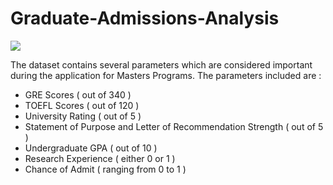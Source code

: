 # Graduate-Admissions-Analysis

![](https://www.stoodnt.com/blog/wp-content/uploads/2019/12/how-to-get-into-ivy-league-colleges-ms.jpg)

The dataset contains several parameters which are considered important during the application for Masters Programs.
The parameters included are :

* GRE Scores ( out of 340 )
* TOEFL Scores ( out of 120 )
* University Rating ( out of 5 )
* Statement of Purpose and Letter of Recommendation Strength ( out of 5 )
* Undergraduate GPA ( out of 10 )
* Research Experience ( either 0 or 1 )
* Chance of Admit ( ranging from 0 to 1 )

